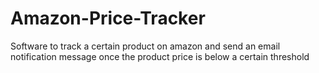 # Amazon-Price-Tracker
Software to track a certain product on amazon and  send an email notification message once the product price is below a certain threshold
